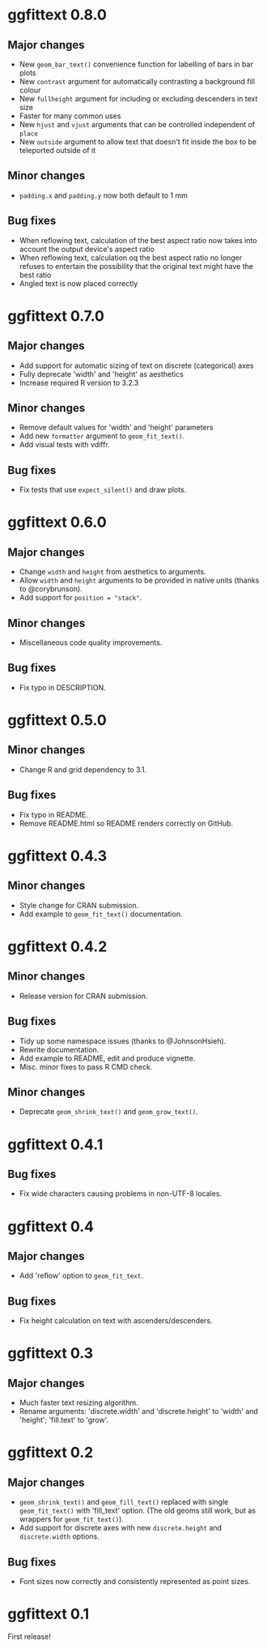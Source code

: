 # ggfittext 0.8.0

## Major changes

- New `geom_bar_text()` convenience function for labelling of bars in bar plots
- New `contrast` argument for automatically contrasting a background fill
  colour
- New `fullheight` argument for including or excluding descenders in text size
- Faster for many common uses
- New `hjust` and `vjust` arguments that can be controlled independent of
  `place`
- New `outside` argument to allow text that doesn't fit inside the box to be
  teleported outside of it 

## Minor changes

- `padding.x` and `padding.y` now both default to 1 mm

## Bug fixes

- When reflowing text, calculation of the best aspect ratio now takes into
  account the output device's aspect ratio
- When reflowing text, calculation oq the best aspect ratio no longer refuses
  to entertain the possibility that the original text might have the best ratio
- Angled text is now placed correctly

# ggfittext 0.7.0

## Major changes

- Add support for automatic sizing of text on discrete (categorical) axes
- Fully deprecate 'width' and 'height' as aesthetics
- Increase required R version to 3.2.3

## Minor changes

- Remove default values for 'width' and 'height' parameters
- Add new `formatter` argument to `geom_fit_text()`.
- Add visual tests with vdiffr.

## Bug fixes

- Fix tests that use `expect_silent()` and draw plots.

# ggfittext 0.6.0

## Major changes

- Change `width` and `height` from aesthetics to arguments.
- Allow `width` and `height` arguments to be provided in native units (thanks
  to @corybrunson).
- Add support for `position = "stack"`.

## Minor changes

- Miscellaneous code quality improvements.

## Bug fixes

- Fix typo in DESCRIPTION.

# ggfittext 0.5.0

## Minor changes

- Change R and grid dependency to 3.1.

## Bug fixes

- Fix typo in README.
- Remove README.html so README renders correctly on GitHub.

# ggfittext 0.4.3

## Minor changes

- Style change for CRAN submission.
- Add example to `geom_fit_text()` documentation.

# ggfittext 0.4.2

## Minor changes

- Release version for CRAN submission.

## Bug fixes

- Tidy up some namespace issues (thanks to @JohnsonHsieh).
- Rewrite documentation.
- Add example to README, edit and produce vignette.
- Misc. minor fixes to pass R CMD check.

## Minor changes

- Deprecate `geom_shrink_text()` and `geom_grow_text()`.

# ggfittext 0.4.1

## Bug fixes

- Fix wide characters causing problems in non-UTF-8 locales.

# ggfittext 0.4

## Major changes

- Add 'reflow' option to `geom_fit_text`.

## Bug fixes

- Fix height calculation on text with ascenders/descenders.

# ggfittext 0.3

## Major changes

- Much faster text resizing algorithm.
- Rename arguments: 'discrete.width' and 'discrete.height' to 'width' and
  'height'; 'fill.text' to 'grow'.

# ggfittext 0.2

## Major changes

- `geom_shrink_text()` and `geom_fill_text()` replaced with single
  `geom_fit_text()` with 'fill_text' option. (The old geoms still work, but as
  wrappers for `geom_fit_text()`).
- Add support for discrete axes with new `discrete.height` and `discrete.width`
  options.

## Bug fixes

- Font sizes now correctly and consistently represented as point sizes.

# ggfittext 0.1

First release!

